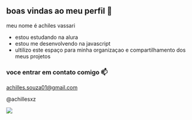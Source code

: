 ## boas vindas ao meu perfil 🏁

meu nome é achiles vassari

- estou estudando na alura
- estou me desenvolvendo na javascript
- ultilizo este espaço para minha organizaçao e compartilhamento dos meus projetos

### voce entrar em contato comigo 📫

achilles.souza01@gmail.com

@achillesxz

![](https://media1.tenor.com/m/rrOtFDMCatQAAAAC/johnny-english-johnnyenglish.gif)

